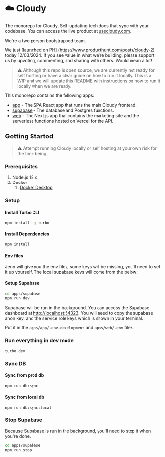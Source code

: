 # ☁️ Cloudy

The monorepo for Cloudy, Self-updating tech docs that sync with your codebase. You can access the live product at [usecloudy.com](https://usecloudy.com).

We're a two person bootstrapped team.

We just [launched on PH] (https://www.producthunt.com/posts/cloudy-2) today 12/03/2024. If you see value in what we're building, please support us by upvoting, commenting, and sharing with others. Would mean a lot!



> ⚠️ Although this repo is open source, we are currently not ready for self hosting or have a clear guide on how to run it locally. This is a WIP and we will update this README with instructions on how to run it locally when we are ready.

This monorepo contains the following apps:

- [app](./apps/app) - The SPA React app that runs the main Cloudy frontend.
- [supabase](./apps/supabase) - The database and Postgres functions.
- [web](./apps/web) - The Next.js app that contains the marketing site and the serverless functions hosted on Vercel for the API.

## Getting Started

> ⚠️ Attempt running Cloudy locally or self hosting at your own risk for the time being.

### Prerequisites

1. Node.js 18.x
2. Docker
   1. [Docker Desktop](https://www.docker.com/products/docker-desktop/)

### Setup

#### Install Turbo CLI

```bash
npm install -g turbo
```

#### Install Dependencies

```bash
npm install
```

#### Env files

Jenn will give you the env files, some keys will be missing, you'll need to set it up yourself. The local supabase keys will come from the below:

#### Setup Supabase

```bash
cd apps/supabase
npm run dev
```

Supabase will be run in the background. You can access the Supabase dashboard at [http://localhost:54323](http://localhost:54323).
You will need to copy the supabase anon key, and the service role keys which is shown in your terminal.

Put it in the `apps/app/.env.development` and `apps/web/.env` files.

### Run everything in dev mode

```bash
turbo dev
```

### Sync DB

#### Sync from prod db

```bash
npm run db:sync
```

#### Sync from local db

```bash
npm run db:sync:local
```

### Stop Supabase

Because Supabase is run in the background, you'll need to stop it when you're done.

```bash
cd apps/supabase
npm run stop
```

